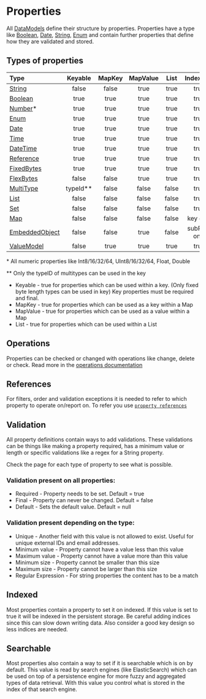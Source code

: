 # Properties

All [DataModels](../datamodel.md) define their structure by properties. Properties 
have a type like [Boolean](types/boolean.md), [Date](types/date.md), [String](types/string.md), 
[Enum](types/enum.md) and contain further properties that define how they are validated 
and stored.

## Types of properties

|Type                                     |Keyable |MapKey |MapValue |List   |Indexable   |
|:----------------------------------------|:------:|:-----:|:-------:|:-----:|:----------:|
|[String](types/string.md)                |false   |false  |true     |true   |true        |
|[Boolean](types/boolean.md)              |true    |true   |true     |true   |true        |
|[Number](types/number.md)*               |true    |true   |true     |true   |true        |
|[Enum](types/enum.md)                    |true    |true   |true     |true   |true        |
|[Date](types/date.md)                    |true    |true   |true     |true   |true        |
|[Time](types/time.md)                    |true    |true   |true     |true   |true        |
|[DateTime](types/datetime.md)            |true    |true   |true     |true   |true        |
|[Reference](types/reference.md)          |true    |true   |true     |true   |true        |
|[FixedBytes](types/fixedBytes.md)        |true    |true   |true     |true   |true        |
|[FlexBytes](types/flexBytes.md)          |false   |false  |true     |true   |true        |
|[MultiType](types/multiType.md)          |typeId**|false  |false    |false  |true        |
|[List](types/list.md)                    |false   |false  |false    |false  |true        |
|[Set](types/set.md)                      |false   |false  |false    |false  |true        |
|[Map](types/map.md)                      |false   |false  |false    |false  |key only    |
|[EmbeddedObject](types/embeddedObject.md)|false   |false  |true     |false  |subProp only|
|[ValueModel](types/valueModel.md)        |false   |true   |true     |true   |true        |

\* All numeric properties like Int8/16/32/64, UInt8/16/32/64, Float, Double 

\*\* Only the typeID of multitypes can be used in the key 


- Keyable - true for properties which can be used within a key. 
            (Only fixed byte length types can be used in key)
            Key properties must be required and final.
- MapKey - true for properties which can be used as a key within a Map
- MapValue - true for properties which can be used as a value within a Map
- List - true for properties which can be used within a List

## Operations

Properties can be checked or changed with operations like change, delete or
check. Read more in the [operations documentation](operations.md)

## References
For filters, order and validation exceptions it is needed to refer
to which property to operate on/report on. To refer you use 
[`property references`](references.md)

## Validation

All property definitions contain ways to add validations. These validations
can be things like making a property required, has a minimum value or
length or specific validations like a regex for a String property.

Check the page for each type of property to see what is possible.

### Validation present on all properties:

* Required - Property needs to be set. Default = true
* Final - Property can never be changed. Default = false
* Default - Sets the default value. Default = null

### Validation present depending on the type:

* Unique - Another field with this value is not allowed to exist. Useful 
for unique external IDs and email addresses.
* Minimum value - Property cannot have a value less than this value
* Maximum value - Property cannot have a value more than this value
* Minimum size - Property cannot be smaller than this size
* Maximum size - Property cannot be larger than this size
* Regular Expression - For string properties the content has to be a match

## Indexed

Most properties contain a property to set it on indexed. If this value is set 
to true it will be indexed in the persistent storage. Be careful adding indices
since this can slow down writing data. Also consider a good key design so less
indices are needed.

## Searchable

Most properties also contain a way to set if it is searchable which is on by default.
This value is read by search engines (like ElasticSearch) which can be used
on top of a persistence engine for more fuzzy and aggregated types of data retrieval. 
With this value you control what is stored in the index of that search engine.
